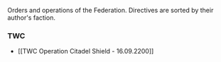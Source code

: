 Orders and operations of the Federation.
Directives are sorted by their author's faction.

### TWC
- [[TWC Operation Citadel Shield - 16.09.2200]]